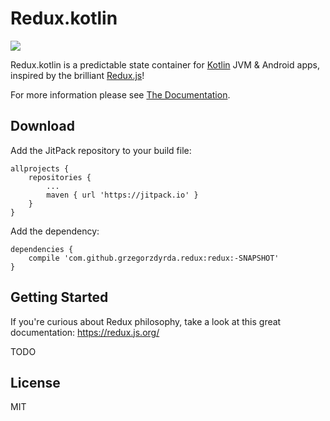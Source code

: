 # Redux.kotlin

[![](https://jitpack.io/v/grzegorzdyrda/redux.svg)](https://jitpack.io/#grzegorzdyrda/redux)

Redux.kotlin is a predictable state container for [Kotlin](https://kotlinlang.org/) JVM & Android apps, inspired by the brilliant [Redux.js](https://redux.js.org/)!

For more information please see [The Documentation](/docs/README.md).

<!--
Although based on redux.js, redux.kotlin differs in several ways:
- Written in Kotlin
- Thread safe (call `dispatch` from any thread)
- Out-of-the-box [coroutines](https://kotlinlang.org/docs/reference/coroutines.html) support
- Built-in support for [Commands](https://www.elm-tutorial.org/en/03-subs-cmds/02-commands.html) =
easy way to perform side-effects (eg. showing dialogs, navigation etc.)
- Subscribers are notified about the current State as soon as they subscribe
-->

## Download

Add the JitPack repository to your build file:

```
allprojects {
    repositories {
        ...
        maven { url 'https://jitpack.io' }
    }
}
```

Add the dependency:

```
dependencies {
    compile 'com.github.grzegorzdyrda.redux:redux:-SNAPSHOT'
}
```

## Getting Started

If you're curious about Redux philosophy, take a look at this great documentation: https://redux.js.org/

TODO

## License

MIT
